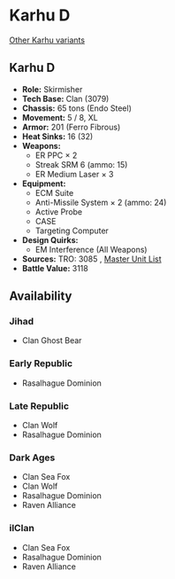 # Karhu D 

[Other Karhu variants](../karhu.md) 

## Karhu D 

- **Role:** Skirmisher 
- **Tech Base:** Clan (3079) 
- **Chassis:** 65 tons (Endo Steel) 
- **Movement:** 5 / 8, XL 
- **Armor:** 201 (Ferro Fibrous) 
- **Heat Sinks:** 16 (32) 
- **Weapons:** 
  - ER PPC × 2 
  - Streak SRM 6 (ammo: 15) 
  - ER Medium Laser × 3 
- **Equipment:** 
  - ECM Suite 
  - Anti-Missile System × 2 (ammo: 24) 
  - Active Probe 
  - CASE 
  - Targeting Computer 
- **Design Quirks:** 
  - EM Interference (All Weapons) 
- **Sources:** TRO: 3085 , [Master Unit List](http://masterunitlist.info/Unit/Details/1751) 
- **Battle Value:** 3118 

## Availability 

### Jihad 

- Clan Ghost Bear 

### Early Republic 

- Rasalhague Dominion 

### Late Republic 

- Clan Wolf 
- Rasalhague Dominion 

### Dark Ages 

- Clan Sea Fox 
- Clan Wolf 
- Rasalhague Dominion 
- Raven Alliance 

### ilClan 

- Clan Sea Fox 
- Rasalhague Dominion 
- Raven Alliance 


